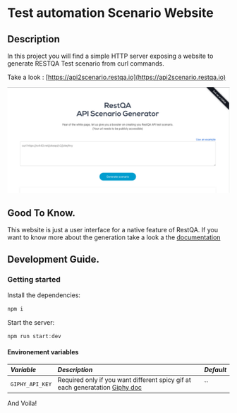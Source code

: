 # Test automation Scenario Website

## Description

In this project you will find a simple HTTP server exposing a website to generate RESTQA Test scenario from curl commands.

Take a look : [https://api2scenario.restqa.io](https://api2scenario.restqa.io)


![screenshot](./docs/screenshot.png)


## Good To Know.

This website is just a user interface for a native feature of RestQA.
If you want to know more about the generation take a look a the [documentation](http://docs.restqa.io/api/api-reference/)


## Development Guide.

### Getting started

Install the dependencies:

```js
npm i 
```

Start the server:

```js
npm run start:dev
```

#### Environement variables


| *Variable*                   | *Description*                                                                                                                                                    | *Default*          |
|:-----------------------------|:-----------------------------------------------------------------------------------------------------------------------------------------------------------------|:-------------------|
| `GIPHY_API_KEY`              | Required only if you want different spicy gif at each generatation [Giphy doc](https://support.giphy.com/hc/en-us/articles/360020283431-Request-A-GIPHY-API-Key) | ``                 |


And Voila!

